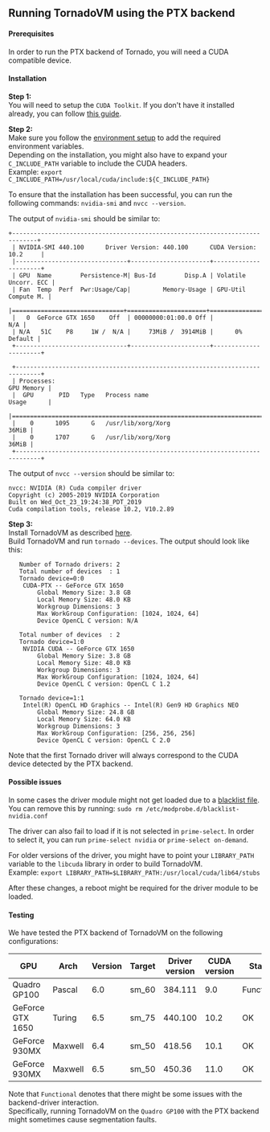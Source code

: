 ## Running TornadoVM using the PTX backend

#### Prerequisites
In order to run the PTX backend of Tornado, you will need a CUDA compatible device.

#### Installation 
**Step 1:**  
You will need to setup the `CUDA Toolkit`. If you don't have it installed already, you can follow [this guide](https://docs.nvidia.com/cuda/cuda-installation-guide-linux/index.html). 

**Step 2:**  
Make sure you follow the [environment setup](https://docs.nvidia.com/cuda/cuda-installation-guide-linux/index.html#environment-setup) to add the required environment variables.  
Depending on the installation, you might also have to expand your `C_INCLUDE_PATH` variable to include the CUDA headers.   
Example: `export C_INCLUDE_PATH=/usr/local/cuda/include:${C_INCLUDE_PATH}`

To ensure that the installation has been successful, you can run the following commands:
`nvidia-smi` and `nvcc --version`.

The output of `nvidia-smi` should be similar to:
```
+-----------------------------------------------------------------------------+
 | NVIDIA-SMI 440.100      Driver Version: 440.100      CUDA Version: 10.2     |
 |-------------------------------+----------------------+----------------------+
 | GPU  Name        Persistence-M| Bus-Id        Disp.A | Volatile Uncorr. ECC |
 | Fan  Temp  Perf  Pwr:Usage/Cap|         Memory-Usage | GPU-Util  Compute M. |
 |===============================+======================+======================|
 |   0  GeForce GTX 1650    Off  | 00000000:01:00.0 Off |                  N/A |
 | N/A   51C    P8     1W /  N/A |     73MiB /  3914MiB |      0%      Default |
 +-------------------------------+----------------------+----------------------+
                                                                                
 +-----------------------------------------------------------------------------+
 | Processes:                                                       GPU Memory |
 |  GPU       PID   Type   Process name                             Usage      |
 |=============================================================================|
 |    0      1095      G   /usr/lib/xorg/Xorg                            36MiB |
 |    0      1707      G   /usr/lib/xorg/Xorg                            36MiB |
 +-----------------------------------------------------------------------------+
 ```

The output of `nvcc --version` should be similar to:
```
nvcc: NVIDIA (R) Cuda compiler driver
Copyright (c) 2005-2019 NVIDIA Corporation
Built on Wed_Oct_23_19:24:38_PDT_2019
Cuda compilation tools, release 10.2, V10.2.89
```

**Step 3:**  
Install TornadoVM as described [here](1_INSTALL.md).   
Build TornadoVM and run `tornado --devices`. The output should look like this:
```
   Number of Tornado drivers: 2
   Total number of devices  : 1
   Tornado device=0:0
   	CUDA-PTX -- GeForce GTX 1650
   		Global Memory Size: 3.8 GB
   		Local Memory Size: 48.0 KB
   		Workgroup Dimensions: 3
   		Max WorkGroup Configuration: [1024, 1024, 64]
   		Device OpenCL C version: N/A
   
   Total number of devices  : 2
   Tornado device=1:0
   	NVIDIA CUDA -- GeForce GTX 1650
   		Global Memory Size: 3.8 GB
   		Local Memory Size: 48.0 KB
   		Workgroup Dimensions: 3
   		Max WorkGroup Configuration: [1024, 1024, 64]
   		Device OpenCL C version: OpenCL C 1.2
   
   Tornado device=1:1
   	Intel(R) OpenCL HD Graphics -- Intel(R) Gen9 HD Graphics NEO
   		Global Memory Size: 24.8 GB
   		Local Memory Size: 64.0 KB
   		Workgroup Dimensions: 3
   		Max WorkGroup Configuration: [256, 256, 256]
   		Device OpenCL C version: OpenCL C 2.0
```
Note that the first Tornado driver will always correspond to the CUDA device detected by the PTX backend.

#### Possible issues
In some cases the driver module might not get loaded due to a [blacklist file](https://forums.developer.nvidia.com/t/nvidia-driver-is-not-loaded-ubuntu-18-10/70495/2).
You can remove this by running:
`sudo rm /etc/modprobe.d/blacklist-nvidia.conf`  
  
The driver can also fail to load if it is not selected in `prime-select`. In order to select it, you can run `prime-select nvidia` or `prime-select on-demand`.

For older versions of the driver, you might have to point your `LIBRARY_PATH` variable to the `libcuda` library in order to build TornadoVM.  
Example: `export LIBRARY_PATH=$LIBRARY_PATH:/usr/local/cuda/lib64/stubs`
  
After these changes, a reboot might be required for the driver module to be loaded.


#### Testing

We have tested the PTX backend of TornadoVM on the following configurations:

|GPU   |Arch   |Version   |Target   |Driver version   |CUDA version   |Status   |
|---    |---    |---    |---    |---    |---    |---    |
|Quadro GP100   |Pascal   |6.0   |sm_60   |384.111   |9.0   |Functional|
|GeForce GTX 1650   |Turing   |6.5   |sm_75   |440.100   |10.2   |OK|
|GeForce 930MX   |Maxwell   |6.4   |sm_50   |418.56   |10.1   |OK|
|GeForce 930MX   |Maxwell   |6.5   |sm_50   |450.36   |11.0   |OK|

Note that `Functional` denotes that there might be some issues with the backend-driver interaction.   
Specifically, running TornadoVM on the `Quadro GP100` with the PTX backend might sometimes cause segmentation faults.   

